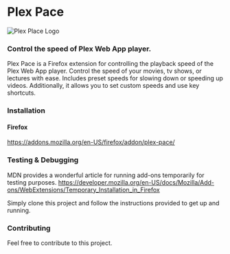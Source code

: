 # Plex Pace
![Plex Place Logo](https://i.ibb.co/3ccrqWz/logo-3.png)

### Control the speed of Plex Web App player.

Plex Pace is a Firefox extension for controlling the playback speed of the Plex Web App player. Control the speed of your movies, tv shows, or lectures with ease. Includes preset speeds for slowing down or speeding up videos. Additionally, it allows you to set custom speeds and use key shortcuts.

### Installation

#### Firefox

https://addons.mozilla.org/en-US/firefox/addon/plex-pace/

### Testing & Debugging

MDN provides a wonderful article for running add-ons temporarily for testing purposes.
https://developer.mozilla.org/en-US/docs/Mozilla/Add-ons/WebExtensions/Temporary_Installation_in_Firefox

Simply clone this project and follow the instructions provided to get up and running.

### Contributing

Feel free to contribute to this project.
